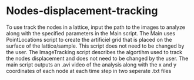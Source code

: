 # Nodes-displacement-tracking

To use track the nodes in a lattice, input the path to the images to analyze along with the specified parameters in the Main script.
The Main uses PointLocations script to create the artificiel grid that is placed on the surface of the lattice/sample. This script does not need to be changed by the user.
The ImageTracking script describes the algortihm used to track the nodes displacement and does not need to be changed by the user.
The main script outputs an .avi video of the analysis along with the x and y coordinates of each node at each time step in two seperate .txt files
